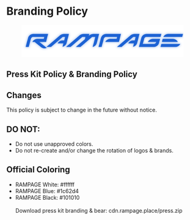 # Branding Policy

<figure><img src="../.gitbook/assets/Brand_Blue.png" alt=""><figcaption></figcaption></figure>

## Press Kit Policy & Branding Policy

## Changes

This policy is subject to change in the future without notice.

## DO NOT:

* Do not use unapproved colors.
* Do not re-create and/or change the rotation of logos & brands.

## &#x20;Official Coloring

* RAMPAGE White: #ffffff
* RAMPAGE Blue: #1c62d4
* RAMPAGE Black: #101010\
  \
  Download press kit branding & bear: cdn.rampage.place/press.zip
